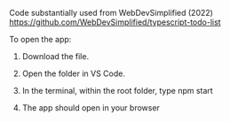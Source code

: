 Code substantially used from WebDevSimplified (2022)
https://github.com/WebDevSimplified/typescript-todo-list

To open the app:

1. Download the file. 

2. Open the folder in VS Code.

3. In the terminal, within the root folder, type npm start

4. The app should open in your browser
